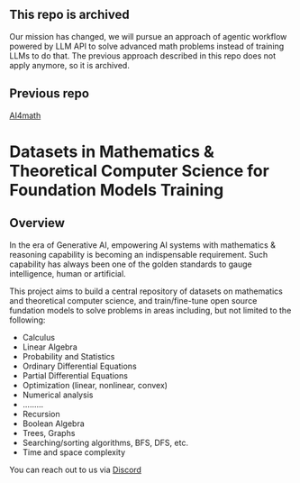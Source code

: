 ## This repo is archived
Our mission has changed, we will pursue an approach of agentic workflow powered by LLM API to solve advanced math problems instead of training LLMs to do that. The previous approach described in this repo does not apply anymore, so it is archived.

## Previous repo
[AI4math](https://github.com/henryj18/AI4Math)
 
# Datasets in Mathematics & Theoretical Computer Science for Foundation Models Training
## Overview
In the era of Generative AI, empowering AI systems with mathematics & reasoning capability is becoming an indispensable requirement. Such capability has always been one of the golden standards to gauge intelligence, human or artificial.

This project aims to build a central repository of datasets on mathematics and theoretical computer science, and train/fine-tune open source fundation models to solve problems in areas including, but not limited to the following:

- Calculus
- Linear Algebra
- Probability and Statistics
- Ordinary Differential Equations
- Partial Differential Equations
- Optimization (linear, nonlinear, convex)
- Numerical analysis
- .........
- Recursion
- Boolean Algebra
- Trees, Graphs
- Searching/sorting algorithms, BFS, DFS, etc.
- Time and space complexity

You can reach out to us via [Discord](https://discord.gg/x9MkthME)
